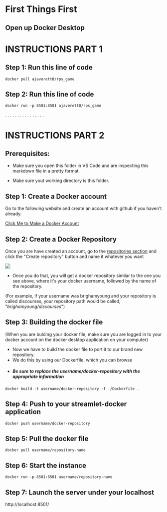# First Things First
## Open up Docker Desktop

# INSTRUCTIONS PART 1

## Step 1: Run this line of code

```docker pull ajaverett0/rps_game```

## Step 2: Run this line of code

```docker run -p 8501:8501 ajaverett0/rps_game```

.
.
.
.
.
.
.
.
.
.
.
.
.
.
.
.   

# INSTRUCTIONS PART 2

## Prerequisites:

 - Make sure you open this folder in VS Code and are inspecting this markdown file in a pretty format.

 - Make sure yout working directory is this folder. 

## Step 1: Create a Docker account

Go to the following website and create an account with github if you haven't already.

[Click Me to Make a Docker Account](https://hub.docker.com/)


## Step 2: Create a Docker Repository

Once you are have created an account, go to the [repositories section](https://hub.docker.com/repositories/) and click the "Create repository" button and name it whatever you want

![](./images/create_repo.png)

- Once you do that, you will get a docker repository similar to the one you see above, where it's your docker username, followed by the name of the repository.

(For example, if your username was brighamyoung and your repository is called discourses, your repository path would be called, "*brighamyoung/discourses*")

## Step 3: Building the docker file

(When you are bulding your docker file, make sure you are logged in to your docker account on the docker desktop application on your computer)

-  Now we have to build the docker file to port it to our brand new repository.
-  We do this by using our Dockerfile, which you can browse
- ##### Be sure to replace the username/docker-repository with the appropriate information 

```docker build -t username/docker-repository -f ./Dockerfile .```

## Step 4: Push to your streamlet-docker application
```docker push username/docker-repository```

## Step 5: Pull the docker file
```docker pull username/repository-name```

## Step 6: Start the instance
```docker run -p 8501:8501 username/repository-name```

## Step 7: Launch the server under your localhost
http://localhost:8501/